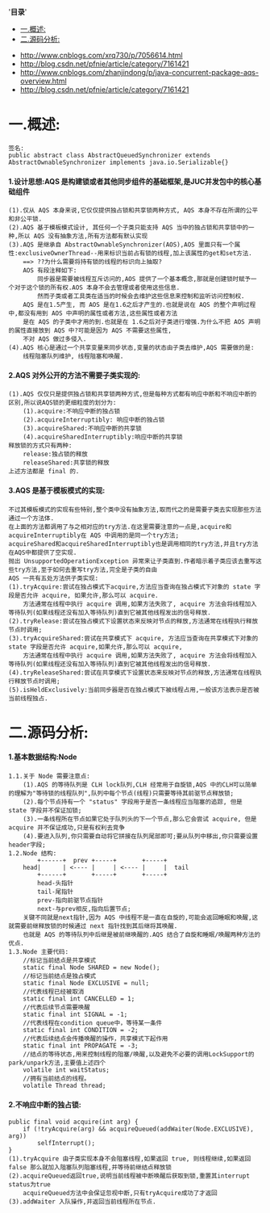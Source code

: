 <!-- START doctoc generated TOC please keep comment here to allow auto update -->
<!-- DON'T EDIT THIS SECTION, INSTEAD RE-RUN doctoc TO UPDATE -->
'**目录**'

- [一.概述:](#%E4%B8%80%E6%A6%82%E8%BF%B0)
- [二.源码分析:](#%E4%BA%8C%E6%BA%90%E7%A0%81%E5%88%86%E6%9E%90)

<!-- END doctoc generated TOC please keep comment here to allow auto update -->

 * http://www.cnblogs.com/xrq730/p/7056614.html
 * http://blog.csdn.net/pfnie/article/category/7161421
 * http://www.cnblogs.com/zhanjindong/p/java-concurrent-package-aqs-overview.html
 * http://blog.csdn.net/pfnie/article/category/7161421


# 一.概述:
	签名:
	public abstract class AbstractQueuedSynchronizer extends AbstractOwnableSynchronizer implements java.io.Serializable{}
#### 1.设计思想:AQS 是构建锁或者其他同步组件的基础框架,是JUC并发包中的核心基础组件
	(1).仅从 AQS 本身来说,它仅仅提供独占锁和共享锁两种方式, AQS 本身不存在所谓的公平和非公平锁.
	(2).AQS 基于模板模式设计, 其任何一个子类只能支持 AQS 当中的独占锁和共享锁中的一种,所以 AQS 没有抽象方法,所有方法都有默认实现
	(3).AQS 是继承自 AbstractOwnableSynchronizer(AOS),AOS 里面只有一个属性:exclusiveOwnerThread--用来标识当前占有锁的线程,加上该属性的get和set方法.
		==> ??为什么需要将持有锁的线程的标识向上抽取?
		AOS 有段注释如下:
			同步器是需要被线程互斥访问的,AOS 提供了一个基本概念,那就是创建锁时赋予一个对于这个锁的所有权.AOS 本身不会去管理或者使用这些信息.
			然而子类或者工具类在适当的时候会去维护这些信息来控制和监听访问控制权.
		AQS 是在1.5产生, 而 AOS 是在1.6之后才产生的.也就是说在 AQS 的整个声明过程中,都没有用到 AOS 中声明的属性或者方法,这些属性或者方法
		是在 AQS 的子类中才用的到.也就是在 1.6之后对子类进行增强.为什么不把 AOS 声明的属性直接放到 AQS 中?可能是因为 AQS 不需要这些属性,
		不对 AQS 做过多侵入.
	(4).AQS 核心是通过一个共享变量来同步状态,变量的状态由子类去维护,AQS 需要做的是:
		线程阻塞队列维护, 线程阻塞和唤醒.
#### 2.AQS 对外公开的方法不需要子类实现的:
	(1).AQS 仅仅只是提供独占锁和共享锁两种方式,但是每种方式都有响应中断和不响应中断的区别,所以说AQS锁的更细粒度的划分为:
		(1).acquire:不响应中断的独占锁
		(2).acquireInterruptibly: 响应中断的独占锁
		(3).acquireShared:不响应中断的共享锁
		(4).acquireSharedInterruptibly:响应中断的共享锁
	释放锁的方式只有两种:
		release:独占锁的释放
		releaseShared:共享锁的释放
	上述方法都是 final 的.
#### 3.AQS 是基于模板模式的实现:
    不过其模板模式的实现有些特别,整个类中没有抽象方法,取而代之的是需要子类去实现那些方法通过一个方法体.
	在上面的方法都调用了与之相对应的try方法.在这里需要注意的一点是,acquire和acquireInterruptibly在 AQS 中调用的是同一个try方法;
	acquireShared和acquireSharedInterruptibly也是调用相同的try方法,并且try方法在AQS中都提供了空实现.		
	抛出 UnsupportedOperationException 异常来让子类直到.作者暗示着子类应该去重写这些try方法,至于如何去重写try方法,完全是子类的自由
	AQS 一共有五处方法供子类实现:
	(1).tryAcquire:尝试在独占模式下acquire,方法应当查询在独占模式下对象的 state 字段是否允许 acquire, 如果允许,那么可以 acquire.
		方法通常在线程中执行 acquire 调用,如果方法失败了, acquire 方法会将线程加入等待队列(如果线程还没有加入等待队列)直到它被其他线程发出的信号释放.
	(2).tryRelease:尝试在独占模式下设置状态来反映对节点的释放,方法通常在线程执行释放节点时调用;
	(3).tryAcquireShared:尝试在共享模式下 acquire, 方法应当查询在共享模式下对象的 state 字段是否允许 acquire,如果允许,那么可以 acquire,
		方法通常在线程中执行 acquire 调用,如果方法失败了, acquire 方法会将线程加入等待队列(如果线程还没有加入等待队列)直到它被其他线程发出的信号释放.
	(4).tryReleaseShared:尝试在共享模式下设置状态来反映对节点的释放,方法通常在线程执行释放节点时调用;
	(5).isHeldExclusively:当前同步器是否在独占模式下被线程占用,一般该方法表示是否被当前线程独占.

# 二.源码分析:
#### 1.基本数据结构:Node
	1.1.关于 Node 需要注意点:
		(1).AQS 的等待队列是 CLH lock队列,CLH 经常用于自旋锁,AQS 中的CLH可以简单的理解为"等待锁的线程队列",队列中每个节点(线程)只需要等待其前驱节点释放锁;
		(2).每个节点持有一个 "status" 字段用于是否一条线程应当阻塞的追踪, 但是 state 字段并不保证加锁;
		(3).一条线程所在节点如果它处于队列头的下一个节点,那么它会尝试 acquire, 但是 acquire 并不保证成功,只是有权利去竞争
		(4).要进入队列,你只需要自动将它拼接在队列尾部即可;要从队列中移出,你只需要设置 header字段;
	1.2.Node 结构:
			+------+  prev +-----+       +-----+
		head|      | <---- |     | <---- |     |  tail
			+------+       +-----+       +-----+
			head-头指针
			tail-尾指针
			prev-指向前驱节点指针
			next-与prev相反,指向后置节点;
		关键不同就是next指针,因为 AQS 中线程不是一直在自旋的,可能会返回睡眠和唤醒,这就需要前继释放锁的时候通过 next 指针找到其后继将其唤醒.
		也就是 AQS 的等待队列中后继是被前继唤醒的.AQS 结合了自旋和睡眠/唤醒两种方法的优点.
	1.3.Node 主要代码:
		//标记当前结点是共享模式
		static final Node SHARED = new Node();
		//标记当前结点是独占模式
		static final Node EXCLUSIVE = null;
		//代表线程已经被取消
		static final int CANCELLED = 1;
		//代表后续节点需要唤醒
		static final int SIGNAL = -1;
		//代表线程在condition queue中，等待某一条件
		static final int CONDITION = -2;
		//代表后续结点会传播唤醒的操作，共享模式下起作用
		static final int PROPAGATE = -3;
		//结点的等待状态,用来控制线程的阻塞/唤醒,以及避免不必要的调用LockSupport的park/unpark方法,主要值上述四个
		volatile int waitStatus; 
		//拥有当前结点的线程。
		volatile Thread thread;

#### 2.不响应中断的独占锁:
	public final void acquire(int arg) {
        if (!tryAcquire(arg) && acquireQueued(addWaiter(Node.EXCLUSIVE), arg))
            selfInterrupt();
    }
    (1).tryAcquire 由子类实现本身不会阻塞线程,如果返回 true, 则线程继续,如果返回 false 那么就加入阻塞队列阻塞线程,并等待前继结点释放锁
    (2).acquireQueued返回true,说明当前线程被中断唤醒后获取到锁,重置其interrupt status为true
    	acquireQueued方法中会保证忽视中断,只有tryAcquire成功了才返回
    (3).addWaiter 入队操作,并返回当前线程所在节点.	









